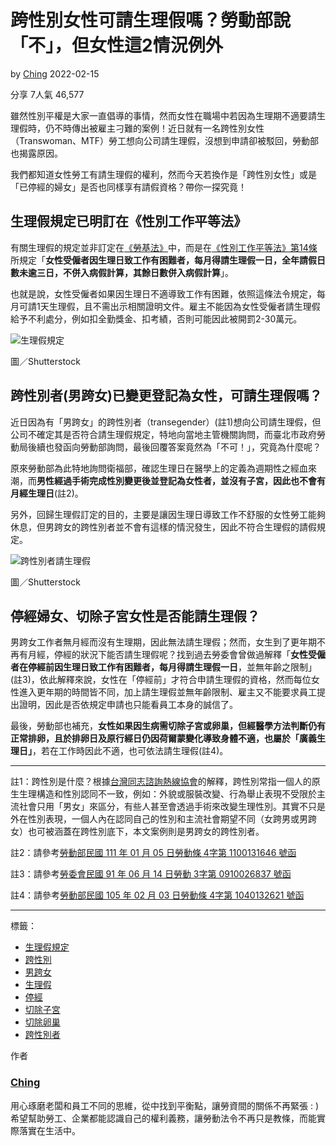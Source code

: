 # 跨性別女性可請生理假嗎？勞動部說「不」，但女性這2情況例外

by [Ching](https://www.518.com.tw/articles/author/2) 2022-02-15

分享 7人氣 46,577

雖然性別平權是大家一直倡導的事情，然而女性在職場中若因為生理期不適要請生理假時，仍不時傳出被雇主刁難的案例！近日就有一名跨性別女性（Transwoman、MTF）勞工想向公司請生理假，沒想到申請卻被駁回，勞動部也揭露原因。

我們都知道女性勞工有請生理假的權利，然而今天若換作是「跨性別女性」或是「已停經的婦女」是否也同樣享有請假資格？帶你一探究竟！

## 生理假規定已明訂在《性別工作平等法》

有關生理假的規定並非訂定在[《勞基法》](https://law.moj.gov.tw/LawClass/LawAll.aspx?PCode=N0030001)中，而是在[《性別工作平等法》第14條](https://law.moj.gov.tw/LawClass/LawSingle.aspx?pcode=N0030014&flno=14)所規定「**女性受僱者因生理日致工作有困難者，每月得請生理假一日，全年請假日數未逾三日，不併入病假計算，其餘日數併入病假計算**」。

也就是說，女性受僱者如果因生理日不適導致工作有困難，依照這條法令規定，每月可請1天生理假，且不需出示相關證明文件。雇主不能因為女性受僱者請生理假給予不利處分，例如扣全勤獎金、扣考績，否則可能因此被開罰2-30萬元。

![生理假規定](https://photo.518.com.tw/selfmedia/articles/1539/164491063955086.jpeg)

圖／Shutterstock

## 跨性別者(男跨女)已變更登記為女性，可請生理假嗎？

近日因為有「男跨女」的跨性別者（transegender）(註1)想向公司請生理假，但公司不確定其是否符合請生理假規定，特地向當地主管機關詢問，而臺北市政府勞動局後續也發函向勞動部詢問，最後回覆答案竟然為「不可！」，究竟為什麼呢？

原來勞動部為此特地詢問衛福部，確認生理日在醫學上的定義為週期性之經血來潮，而**男性經過手術完成性別變更後並登記為女性者，並沒有子宮，因此也不會有月經生理日**(註2)。

另外，回歸生理假訂定的目的，主要是讓因生理日導致工作不舒服的女性勞工能夠休息，但男跨女的跨性別者並不會有這樣的情況發生，因此不符合生理假的請假規定。

![跨性別者請生理假](https://photo.518.com.tw/selfmedia/articles/1539/164491063690377.jpeg)

圖／Shutterstock

## 停經婦女、切除子宮女性是否能請生理假？

男跨女工作者無月經而沒有生理期，因此無法請生理假；然而，女生到了更年期不再有月經，停經的狀況下能否請生理假呢？找到過去勞委會曾做過解釋「**女性受僱者在停經前因生理日致工作有困難者，每月得請生理假一日**，並無年齡之限制」(註3)，依此解釋來說，女性在「停經前」才符合申請生理假的資格，然而每位女性進入更年期的時間皆不同，加上請生理假並無年齡限制、雇主又不能要求員工提出證明，因此是否依規定申請也只能看員工本身的誠信了。

最後，勞動部也補充，**女性如果因生病需切除子宮或卵巢，但經醫學方法判斷仍有正常排卵，且於排卵日及原行經日仍因荷爾蒙變化導致身體不適，也屬於「廣義生理日」**，若在工作時因此不適，也可依法請生理假(註4)。

---

註1：跨性別是什麼？根據[台灣同志諮詢熱線協會](https://hotline.org.tw/)的解釋，跨性別常指一個人的原生生理構造和性別認同不一致，例如：外貌或服裝改變、行為舉止表現不受限於主流社會只用「男女」來區分，有些人甚至會透過手術來改變生理性別。其實不只是外在性別表現，一個人內在認同自己的性別和主流社會期望不同（女跨男或男跨女）也可被涵蓋在跨性別底下，本文案例則是男跨女的跨性別者。

註2：請參考[勞動部民國 111 年 01 月 05 日勞動條 4字第 1100131646 號函](https://laws.mol.gov.tw/FLAW/FLAWDOC03.aspx?searchmode=global&datatype=etype&no=FE354737&keyword=%e7%94%9f%e7%90%86%e5%81%87)

註3：請參考[勞委會民國 91 年 06 月 14 日勞動 3字第 0910026837 號函](https://laws.mol.gov.tw/FLAW/FLAWDOC03.aspx?searchmode=global&datatype=etype&no=FE253526&keyword=%e5%81%9c%e7%b6%93)

註4：請參考[勞動部民國 105 年 02 月 03 日勞動條 4字第 1040132621 號函](https://laws.mol.gov.tw/FLAW/FLAWDOC03.aspx?searchmode=global&datatype=etype&no=FE283388&keyword=%e7%94%9f%e7%90%86%e5%81%87)

---

標籤：

- [生理假規定](https://www.518.com.tw/articles/tag/生理假規定)
- [跨性別](https://www.518.com.tw/articles/tag/跨性別)
- [男跨女](https://www.518.com.tw/articles/tag/男跨女)
- [生理假](https://www.518.com.tw/articles/tag/生理假)
- [停經](https://www.518.com.tw/articles/tag/停經)
- [切除子宮](https://www.518.com.tw/articles/tag/切除子宮)
- [切除卵巢](https://www.518.com.tw/articles/tag/切除卵巢)
- [跨性別者](https://www.518.com.tw/articles/tag/跨性別者)

作者

### [Ching](https://www.518.com.tw/articles/author/2)

用心琢磨老闆和員工不同的思維，從中找到平衡點，讓勞資間的關係不再緊張 : )希望幫助勞工、企業都能認識自己的權利義務，讓勞動法令不再只是教條，而能實際落實在生活中。
<!-- tcd_original_link https://www.518.com.tw/article/1539 -->
